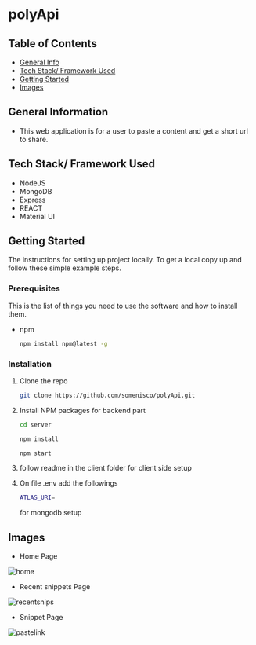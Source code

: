 # polyApi

## Table of Contents

- [General Info](#general-information)
- [Tech Stack/ Framework Used](#techs-used)
- [Getting Started](#Getting-Started)
- [Images](#screenshots)

## General Information

- This web application is for a user to paste a content and get a short url to share.

## Tech Stack/ Framework Used

- NodeJS
- MongoDB
- Express
- REACT
- Material UI

## Getting Started

The instructions for setting up project locally.
To get a local copy up and follow these simple example steps.

### Prerequisites

This is the list of things you need to use the software and how to install them.

- npm
  ```sh
  npm install npm@latest -g
  ```

### Installation

1. Clone the repo
   ```sh
   git clone https://github.com/somenisco/polyApi.git
   ```
2. Install NPM packages for backend part

   ```sh
   cd server
   ```

   ```sh
   npm install
   ```

   ```sh
   npm start
   ```

3. follow readme in the client folder for client side setup

4. On file .env add the followings
   ```sh
   ATLAS_URI=
   ```
   for mongodb setup

## Images

- Home Page

![home](https://user-images.githubusercontent.com/79037839/154550834-0d55090d-1475-4412-86a6-d6bb7a6829c9.png)

- Recent snippets Page

![recentsnips](https://user-images.githubusercontent.com/79037839/154551254-c71ab2af-7e61-4049-a866-8627eb568aab.png)

- Snippet Page

![pastelink](https://user-images.githubusercontent.com/79037839/154551135-91ecbdc3-b85b-449f-8459-a8a3937d4d2b.png)
